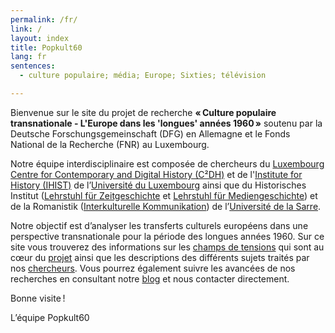 ```yaml
---
permalink: /fr/
link: /
layout: index
title: Popkult60
lang: fr
sentences:
  - culture populaire; média; Europe; Sixties; télévision

---
```


Bienvenue sur le site du projet de recherche **« Culture populaire transnationale - L'Europe dans les 'longues' années 1960 »** soutenu par la Deutsche Forschungsgemeinschaft (DFG) en Allemagne et le Fonds National de la Recherche (FNR) au Luxembourg.  

Notre équipe interdisciplinaire est composée de chercheurs du [Luxembourg Centre for Contemporary and Digital History (C²DH)](https://c2dh.uni.lu) et de l'[Institute for History (IHIST)](https://history.uni.lu/) de l’[Université du Luxembourg](https://wwwfr.uni.lu/) ainsi que du Historisches Institut ([Lehrstuhl für Zeitgeschichte](https://www.uni-saarland.de/lehrstuhl/zeitgeschichte/hueser.html) et [Lehrstuhl für Mediengeschichte](http://www.kmg.uni-saarland.de)) et de la Romanistik ([Interkulturelle Kommunikation](https://www.uni-saarland.de/lehrstuhl/vatter/start.html)) de l’[Université de la Sarre](https://www.uni-saarland.de/nc/startseite.html). 

Notre objectif est d’analyser les transferts culturels européens dans une perspective transnationale pour la période des longues années 1960. Sur ce site vous trouverez des informations sur les [champs de tensions](https://c2dh.github.io/popkult60/fields/) qui sont au cœur du [projet](https://c2dh.github.io/popkult60/about/) ainsi que les descriptions des différents sujets traités par nos [chercheurs](https://c2dh.github.io/popkult60/people/). Vous pourrez également suivre les avancées de nos recherches en consultant notre [blog](https://c2dh.github.io/popkult60/blog/) et nous contacter directement. 

Bonne visite ! 

L’équipe Popkult60
